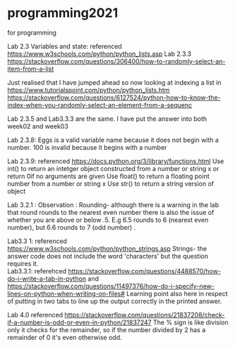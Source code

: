 # programming2021
for programming

Lab 2.3 Variables and state: referenced https://www.w3schools.com/python/python_lists.asp
Lab 2.3.3 https://stackoverflow.com/questions/306400/how-to-randomly-select-an-item-from-a-list

Just realised that I have jumped ahead so now looking at indexing a list  in https://www.tutorialspoint.com/python/python_lists.htm
https://stackoverflow.com/questions/6127524/python-how-to-know-the-index-when-you-randomly-select-an-element-from-a-sequenc

Lab 2.3.5 and Lab3.3.3 are the same. I have put the answer into both week02 and week03



Lab 2.3.8: Eggs is a valid variable name because it does not begin with a number.
           100 is invalid because it begins with a number

         
Lab 2.3.9: referenced https://docs.python.org/3/library/functions.html
 Use int()   to return an intetger object constructed from a number or string x or return 0if no arguments are given
 Use float() to return a floating point number from a number or string x
 Use str()   to return a string version of object 

 Lab 3.2.1 : Observation : Rounding- although there is a warning in the lab that round rounds to the nearest even number there is also the issue of whether you are above or  below .5. E.g 6.5 rounds to 6 (nearest even number), but 6.6 rounds to 7 (odd number) . 


 Lab3.3 1: referenced https://www.w3schools.com/python/python_strings.asp
 Strings- the answer code does not include the word 'characters' but the question requires it.  
 Lab3.3.1: referehced  https://stackoverflow.com/questions/4488570/how-do-i-write-a-tab-in-python
 and https://stackoverflow.com/questions/11497376/how-do-i-specify-new-lines-on-python-when-writing-on-files#
 Learning point also here in respect of putting in two tabs to line up the output correctly in the printed answer.

Lab 4.0 referenced https://stackoverflow.com/questions/21837208/check-if-a-number-is-odd-or-even-in-python/21837247
 The % sign is like division only it checks for the remainder, so if the number divided by 2 has a remainder of 0 it's even otherwise odd.